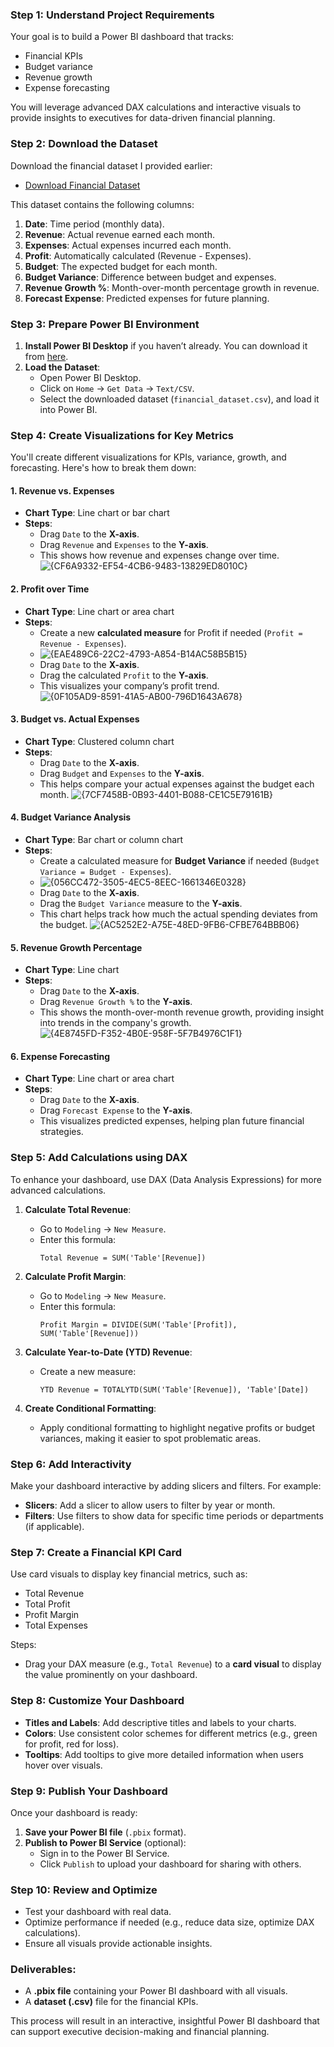 ### Step 1: **Understand Project Requirements**
Your goal is to build a Power BI dashboard that tracks:
- Financial KPIs
- Budget variance
- Revenue growth
- Expense forecasting

You will leverage advanced DAX calculations and interactive visuals to provide insights to executives for data-driven financial planning.

### Step 2: **Download the Dataset**
Download the financial dataset I provided earlier:
- [Download Financial Dataset](financial_dataset.csv)

This dataset contains the following columns:
1. **Date**: Time period (monthly data).
2. **Revenue**: Actual revenue earned each month.
3. **Expenses**: Actual expenses incurred each month.
4. **Profit**: Automatically calculated (Revenue - Expenses).
5. **Budget**: The expected budget for each month.
6. **Budget Variance**: Difference between budget and expenses.
7. **Revenue Growth %**: Month-over-month percentage growth in revenue.
8. **Forecast Expense**: Predicted expenses for future planning.

### Step 3: **Prepare Power BI Environment**
1. **Install Power BI Desktop** if you haven’t already. You can download it from [here](https://powerbi.microsoft.com/desktop).
2. **Load the Dataset**:
   - Open Power BI Desktop.
   - Click on `Home` -> `Get Data` -> `Text/CSV`.
   - Select the downloaded dataset (`financial_dataset.csv`), and load it into Power BI.

### Step 4: **Create Visualizations for Key Metrics**
You'll create different visualizations for KPIs, variance, growth, and forecasting. Here's how to break them down:

#### 1. **Revenue vs. Expenses**
   - **Chart Type**: Line chart or bar chart
   - **Steps**:
     - Drag `Date` to the **X-axis**.
     - Drag `Revenue` and `Expenses` to the **Y-axis**.
     - This shows how revenue and expenses change over time.
![{CF6A9332-EF54-4CB6-9483-13829ED8010C}](https://github.com/user-attachments/assets/e2a918bb-8813-4b4c-bc58-4703f1ea0127)

#### 2. **Profit over Time**
   - **Chart Type**: Line chart or area chart
   - **Steps**:
     - Create a new **calculated measure** for Profit if needed (`Profit = Revenue - Expenses`).
     - ![{EAE489C6-22C2-4793-A854-B14AC58B5B15}](https://github.com/user-attachments/assets/2e7153f4-77ef-4154-b7f4-bed1470bca37)
     - Drag `Date` to the **X-axis**.
     - Drag the calculated `Profit` to the **Y-axis**.
     - This visualizes your company’s profit trend.
![{0F105AD9-8591-41A5-AB00-796D1643A678}](https://github.com/user-attachments/assets/f6e397b9-ee2c-425b-b9b7-0e61e02569a6)

#### 3. **Budget vs. Actual Expenses**
   - **Chart Type**: Clustered column chart
   - **Steps**:
     - Drag `Date` to the **X-axis**.
     - Drag `Budget` and `Expenses` to the **Y-axis**.
     - This helps compare your actual expenses against the budget each month.
![{7CF7458B-0B93-4401-B088-CE1C5E79161B}](https://github.com/user-attachments/assets/93eb03d1-0273-424d-ac0d-a616e0f9f0f5)

#### 4. **Budget Variance Analysis**
   - **Chart Type**: Bar chart or column chart
   - **Steps**:
     - Create a calculated measure for **Budget Variance** if needed (`Budget Variance = Budget - Expenses`).
     - ![{056CC472-3505-4EC5-8EEC-1661346E0328}](https://github.com/user-attachments/assets/6a90a6b3-8eeb-422f-86e7-f505af2a37c1)
     - Drag `Date` to the **X-axis**.
     - Drag the `Budget Variance` measure to the **Y-axis**.
     - This chart helps track how much the actual spending deviates from the budget.
![{AC5252E2-A75E-48ED-9FB6-CFBE764BBB06}](https://github.com/user-attachments/assets/093aeccb-cb67-4cb8-86d7-2b0f7ade973b)

#### 5. **Revenue Growth Percentage**
   - **Chart Type**: Line chart
   - **Steps**:
     - Drag `Date` to the **X-axis**.
     - Drag `Revenue Growth %` to the **Y-axis**.
     - This shows the month-over-month revenue growth, providing insight into trends in the company's growth.
![{4E8745FD-F352-4B0E-958F-5F7B4976C1F1}](https://github.com/user-attachments/assets/fb93a3c4-f0b2-4584-b9a8-2ebc150e3d89)

#### 6. **Expense Forecasting**
   - **Chart Type**: Line chart or area chart
   - **Steps**:
     - Drag `Date` to the **X-axis**.
     - Drag `Forecast Expense` to the **Y-axis**.
     - This visualizes predicted expenses, helping plan future financial strategies.

### Step 5: **Add Calculations using DAX**
To enhance your dashboard, use DAX (Data Analysis Expressions) for more advanced calculations.

1. **Calculate Total Revenue**:
   - Go to `Modeling` -> `New Measure`.
   - Enter this formula:
     ```DAX
     Total Revenue = SUM('Table'[Revenue])
     ```

2. **Calculate Profit Margin**:
   - Go to `Modeling` -> `New Measure`.
   - Enter this formula:
     ```DAX
     Profit Margin = DIVIDE(SUM('Table'[Profit]), SUM('Table'[Revenue]))
     ```

3. **Calculate Year-to-Date (YTD) Revenue**:
   - Create a new measure:
     ```DAX
     YTD Revenue = TOTALYTD(SUM('Table'[Revenue]), 'Table'[Date])
     ```

4. **Create Conditional Formatting**:
   - Apply conditional formatting to highlight negative profits or budget variances, making it easier to spot problematic areas.

### Step 6: **Add Interactivity**
Make your dashboard interactive by adding slicers and filters. For example:
- **Slicers**: Add a slicer to allow users to filter by year or month.
- **Filters**: Use filters to show data for specific time periods or departments (if applicable).

### Step 7: **Create a Financial KPI Card**
Use card visuals to display key financial metrics, such as:
- Total Revenue
- Total Profit
- Profit Margin
- Total Expenses

Steps:
- Drag your DAX measure (e.g., `Total Revenue`) to a **card visual** to display the value prominently on your dashboard.

### Step 8: **Customize Your Dashboard**
- **Titles and Labels**: Add descriptive titles and labels to your charts.
- **Colors**: Use consistent color schemes for different metrics (e.g., green for profit, red for loss).
- **Tooltips**: Add tooltips to give more detailed information when users hover over visuals.

### Step 9: **Publish Your Dashboard**
Once your dashboard is ready:
1. **Save your Power BI file** (`.pbix` format).
2. **Publish to Power BI Service** (optional):
   - Sign in to the Power BI Service.
   - Click `Publish` to upload your dashboard for sharing with others.

### Step 10: **Review and Optimize**
- Test your dashboard with real data.
- Optimize performance if needed (e.g., reduce data size, optimize DAX calculations).
- Ensure all visuals provide actionable insights.

### Deliverables:
- A **.pbix file** containing your Power BI dashboard with all visuals.
- A **dataset (.csv)** file for the financial KPIs.

This process will result in an interactive, insightful Power BI dashboard that can support executive decision-making and financial planning.

